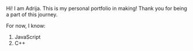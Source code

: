 Hi! I am Adrija. This is my personal portfolio in making! Thank you for being a part of this journey. 
 
For now, I know:

1. JavaScript
2. C++
